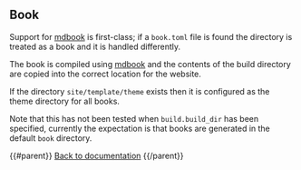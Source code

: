 ## Book

Support for [mdbook][] is first-class; if a `book.toml` file is found the directory is treated as a book and it is handled differently.

The book is compiled using [mdbook][] and the contents of the build directory are copied into the correct location for the website.

If the directory `site/template/theme` exists then it is configured as the theme directory for all books.

Note that this has not been tested when `build.build_dir` has been specified, currently the expectation is that books are generated in the default `book` directory.

[mdbook]: https://github.com/rust-lang/mdBook

{{#parent}}
[Back to documentation]({{href}})
{{/parent}}
